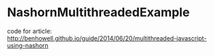 # NashornMultithreadedExample
code for article: http://benhowell.github.io/guide/2014/06/20/multithreaded-javascript-using-nashorn
